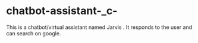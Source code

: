 # chatbot-assistant-_c-
This is a chatbot/virtual assistant named Jarvis . It responds to the user and can search on google.
